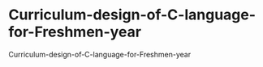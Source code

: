 # Curriculum-design-of-C-language-for-Freshmen-year
Curriculum-design-of-C-language-for-Freshmen-year

